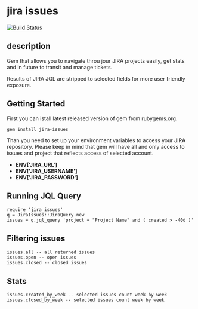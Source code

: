 jira issues
===========

[![Build Status](https://travis-ci.org/filipjakubowski/jira_issues.svg?branch=master)](https://travis-ci.org/filipjakubowski/jira_issues)

## description

Gem that allows you to navigate throu jour JIRA projects easily, get stats and in future to transit and manage tickets. 

Results of JIRA JQL are stripped to selected fields for more user friendly exposure. 

## Getting Started

First you can istall latest released version of gem from rubygems.org. 
```
gem install jira-issues
```

Than you need to set up your environment variables to access your JIRA repository. 
Please keep in mind that gem will have all and only access to issues and project that reflects access of selected account. 

- **ENV['JIRA_URL']**
- **ENV['JIRA_USERNAME']**
- **ENV['JIRA_PASSWORD']**  

## Running JQL Query

```
require 'jira_issues'
q = JiraIssues::JiraQuery.new
issues = q.jql_query 'project = "Project Name" and ( created > -40d )'
```

## Filtering issues

```
issues.all -- all returned issues
issues.open -- open issues
issues.closed -- closed issues
```

## Stats
```
issues.created_by_week -- selected issues count week by week
issues.closed_by_week -- selected issues count week by week
```
